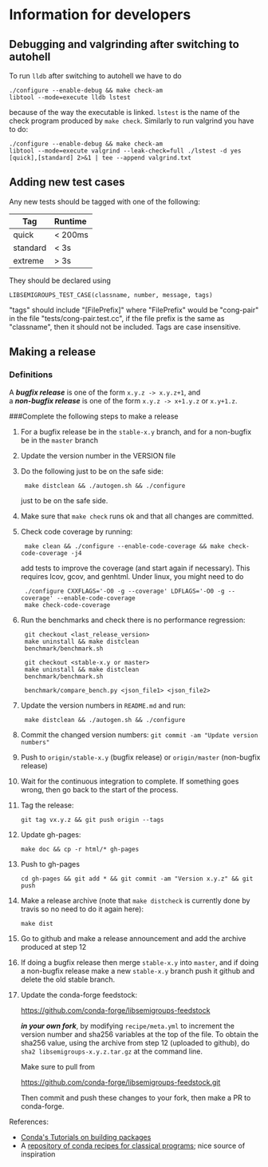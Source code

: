 # Information for developers

## Debugging and valgrinding after switching to autohell

To run `lldb` after switching to autohell we have to do 

    ./configure --enable-debug && make check-am 
    libtool --mode=execute lldb lstest

because of the way the executable is linked. `lstest` is the name of the
check program produced by `make check`. Similarly to run valgrind you have
to do:

    ./configure --enable-debug && make check-am 
    libtool --mode=execute valgrind --leak-check=full ./lstest -d yes [quick],[standard] 2>&1 | tee --append valgrind.txt

## Adding new test cases

Any new tests should be tagged with one of the following:

Tag | Runtime 
---------|:----------
quick         | < 200ms
standard      | < 3s
extreme       | > 3s

They should be declared using 

    LIBSEMIGROUPS_TEST_CASE(classname, number, message, tags)

"tags" should include "[FilePrefix]" where "FilePrefix" would be
"cong-pair" in the file "tests/cong-pair.test.cc", if the file prefix is the
same as "classname", then it should not be included. Tags are case insensitive. 

## Making a release

### Definitions

A ***bugfix release*** is one of the form `x.y.z -> x.y.z+1`, and                
a ***non-bugfix release*** is one of the form `x.y.z -> x+1.y.z` or `x.y+1.z`. 

###Complete the following steps to make a release

1. For a bugfix release be in the `stable-x.y` branch, and for a non-bugfix be
   in the `master` branch

2. Update the version number in the VERSION file

3. Do the following just to be on the safe side:
 
        make distclean && ./autogen.sh && ./configure
    
    just to be on the safe side.

4. Make sure that `make check` runs ok and that all changes are committed. 

5. Check code coverage by running:

        make clean && ./configure --enable-code-coverage && make check-code-coverage -j4

    add tests to improve the coverage (and start again if necessary). This
    requires lcov, gcov, and genhtml. Under linux, you might need to do

        ./configure CXXFLAGS='-O0 -g --coverage' LDFLAGS='-O0 -g --coverage' --enable-code-coverage
        make check-code-coverage

6. Run the benchmarks and check there is no performance regression:

        git checkout <last_release_version>
        make uninstall && make distclean
        benchmark/benchmark.sh

        git checkout <stable-x.y or master>
        make uninstall && make distclean
        benchmark/benchmark.sh

        benchmark/compare_bench.py <json_file1> <json_file2> 
    
7. Update the version numbers in `README.md` and run:
    
        make distclean && ./autogen.sh && ./configure
    
8. Commit the changed version numbers: 
   `git commit -am "Update version numbers"` 

9. Push to `origin/stable-x.y` (bugfix release) or `origin/master` (non-bugfix
   release)

10. Wait for the continuous integration to complete. If something
   goes wrong, then go back to the start of the process.
    
11. Tag the release:

        git tag vx.y.z && git push origin --tags
    
12. Update gh-pages:

        make doc && cp -r html/* gh-pages
    
13. Push to gh-pages

        cd gh-pages && git add * && git commit -am "Version x.y.z" && git push 

14. Make a release archive (note that `make distcheck` is currently done by
    travis so no need to do it again here):

        make dist 

15. Go to github and make a release announcement and add the archive produced
    at step 12

16. If doing a bugfix release then merge `stable-x.y` into `master`, and if
    doing a non-bugfix release make a new `stable-x.y` branch push it github
    and delete the old stable branch.

17. Update the conda-forge feedstock:

    https://github.com/conda-forge/libsemigroups-feedstock

    ***in your own fork***, by modifying `recipe/meta.yml` to increment the
    version number and sha256 variables at the top of the file. To obtain the
    sha256 value, using the archive from step 12 (uploaded to github), do `sha2
    libsemigroups-x.y.z.tar.gz` at the command line. 
    
    Make sure to pull from 

    https://github.com/conda-forge/libsemigroups-feedstock.git
  
    Then commit and push these changes to your fork, then make a PR to
    conda-forge. 

References:

- [Conda's Tutorials on building packages](https://conda.io/docs/build_tutorials.html)
- A [repository of conda recipes for classical programs](https://github.com/conda/conda-recipes); nice source of inspiration
